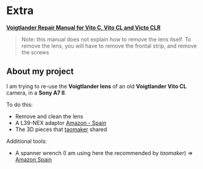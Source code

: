 # Extra

**[Voigtlander Repair Manual for Vito C, Vito CL and Victo CLR](voigtlander_vito_repair_,manual.pdf)**

> Note: this manual does not explain how to remove the lens itself. To remove the lens, you will have to remove the frontal strip, and remove the screws

## About my project

I am trying to re-use the **Voigtlander lens** of an old **Voigtlander Vito CL** camera, in a **Sony A7 II**.

To do this:
- Remove and clean the lens
- A L39-NEX adaptor [Amazon - Spain](https://www.amazon.es/gp/product/B084MDB1YS/)
- The 3D pieces that [taomaker](https://github.com/taomaker) shared

Additional tools:
- A spanner wrench (I am using here the recommended by *taomaker*) => [Amazon Spain](https://www.amazon.es/gp/product/B00NURCWTC/)
